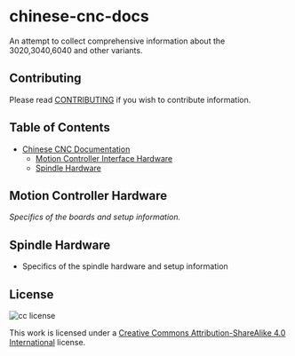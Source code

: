 # chinese-cnc-docs
An attempt to collect comprehensive information about the 3020,3040,6040 and other variants.

## Contributing
Please read [CONTRIBUTING](./CONTRIBUTING.md) if you wish to contribute information.

## Table of Contents
* [Chinese CNC Documentation](#chinese-cnc-docs)
  * [Motion Controller Interface Hardware](#motion-controller-hardware)
  * [Spindle Hardware](#spindle-hardware)

## Motion Controller Hardware
*Specifics of the boards and setup information.*

## Spindle Hardware
* Specifics of the spindle hardware and setup information

## License
![cc license](http://i.creative.commons.org/l/by-sa/4.0/88x31.png)

This work is licensed under a [Creative Commons Attribution-ShareAlike 4.0 International](http://creativecommons.org/licenses/by-sa/4.0/) license. 
